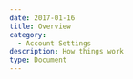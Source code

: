 ```yaml
---
date: 2017-01-16
title: Overview
category:
  - Account Settings
description: How things work
type: Document
---
```

